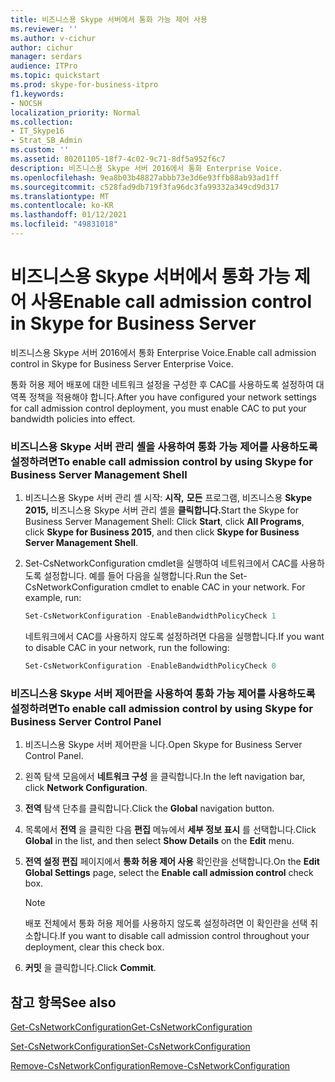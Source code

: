 ```yaml
---
title: 비즈니스용 Skype 서버에서 통화 가능 제어 사용
ms.reviewer: ''
ms.author: v-cichur
author: cichur
manager: serdars
audience: ITPro
ms.topic: quickstart
ms.prod: skype-for-business-itpro
f1.keywords:
- NOCSH
localization_priority: Normal
ms.collection:
- IT_Skype16
- Strat_SB_Admin
ms.custom: ''
ms.assetid: 80201105-18f7-4c02-9c71-8df5a952f6c7
description: 비즈니스용 Skype 서버 2016에서 통화 Enterprise Voice.
ms.openlocfilehash: 9ea8b03b48827abbb73e3d6e93ffb88ab93ad1ff
ms.sourcegitcommit: c528fad9db719f3fa96dc3fa99332a349cd9d317
ms.translationtype: MT
ms.contentlocale: ko-KR
ms.lasthandoff: 01/12/2021
ms.locfileid: "49831018"
---
```

# <a name="enable-call-admission-control-in-skype-for-business-server"></a><span data-ttu-id="2c8d3-103">비즈니스용 Skype 서버에서 통화 가능 제어 사용</span><span class="sxs-lookup"><span data-stu-id="2c8d3-103">Enable call admission control in Skype for Business Server</span></span>
 
<span data-ttu-id="2c8d3-104">비즈니스용 Skype 서버 2016에서 통화 Enterprise Voice.</span><span class="sxs-lookup"><span data-stu-id="2c8d3-104">Enable call admission control in Skype for Business Server Enterprise Voice.</span></span> 
  
<span data-ttu-id="2c8d3-105">통화 허용 제어 배포에 대한 네트워크 설정을 구성한 후 CAC를 사용하도록 설정하여 대역폭 정책을 적용해야 합니다.</span><span class="sxs-lookup"><span data-stu-id="2c8d3-105">After you have configured your network settings for call admission control deployment, you must enable CAC to put your bandwidth policies into effect.</span></span>
  
### <a name="to-enable-call-admission-control-by-using-skype-for-business-server-management-shell"></a><span data-ttu-id="2c8d3-106">비즈니스용 Skype 서버 관리 셸을 사용하여 통화 가능 제어를 사용하도록 설정하려면</span><span class="sxs-lookup"><span data-stu-id="2c8d3-106">To enable call admission control by using Skype for Business Server Management Shell</span></span>

1. <span data-ttu-id="2c8d3-107">비즈니스용 Skype 서버 관리 셸 시작: **시작,** **모든** 프로그램, 비즈니스용 **Skype 2015,** 비즈니스용 Skype 서버 관리 셸을 **클릭합니다.**</span><span class="sxs-lookup"><span data-stu-id="2c8d3-107">Start the Skype for Business Server Management Shell: Click **Start**, click **All Programs**, click **Skype for Business 2015**, and then click **Skype for Business Server Management Shell**.</span></span>
    
2. <span data-ttu-id="2c8d3-p101">Set-CsNetworkConfiguration cmdlet을 실행하여 네트워크에서 CAC를 사용하도록 설정합니다. 예를 들어 다음을 실행합니다.</span><span class="sxs-lookup"><span data-stu-id="2c8d3-p101">Run the Set-CsNetworkConfiguration cmdlet to enable CAC in your network. For example, run:</span></span>
    
   ```powershell
   Set-CsNetworkConfiguration -EnableBandwidthPolicyCheck 1
   ```

    <span data-ttu-id="2c8d3-110">네트워크에서 CAC를 사용하지 않도록 설정하려면 다음을 실행합니다.</span><span class="sxs-lookup"><span data-stu-id="2c8d3-110">If you want to disable CAC in your network, run the following:</span></span>
    
   ```powershell
   Set-CsNetworkConfiguration -EnableBandwidthPolicyCheck 0
   ```

### <a name="to-enable-call-admission-control-by-using-skype-for-business-server-control-panel"></a><span data-ttu-id="2c8d3-111">비즈니스용 Skype 서버 제어판을 사용하여 통화 가능 제어를 사용하도록 설정하려면</span><span class="sxs-lookup"><span data-stu-id="2c8d3-111">To enable call admission control by using Skype for Business Server Control Panel</span></span>

1. <span data-ttu-id="2c8d3-112">비즈니스용 Skype 서버 제어판을 니다.</span><span class="sxs-lookup"><span data-stu-id="2c8d3-112">Open Skype for Business Server Control Panel.</span></span>
    
2. <span data-ttu-id="2c8d3-113">왼쪽 탐색 모음에서 **네트워크 구성** 을 클릭합니다.</span><span class="sxs-lookup"><span data-stu-id="2c8d3-113">In the left navigation bar, click **Network Configuration**.</span></span>
    
3. <span data-ttu-id="2c8d3-114">**전역** 탐색 단추를 클릭합니다.</span><span class="sxs-lookup"><span data-stu-id="2c8d3-114">Click the **Global** navigation button.</span></span>
    
4. <span data-ttu-id="2c8d3-115">목록에서 **전역** 을 클릭한 다음 **편집** 메뉴에서 **세부 정보 표시** 를 선택합니다.</span><span class="sxs-lookup"><span data-stu-id="2c8d3-115">Click **Global** in the list, and then select **Show Details** on the **Edit** menu.</span></span>
    
5. <span data-ttu-id="2c8d3-116">**전역 설정 편집** 페이지에서 **통화 허용 제어 사용** 확인란을 선택합니다.</span><span class="sxs-lookup"><span data-stu-id="2c8d3-116">On the **Edit Global Settings** page, select the **Enable call admission control** check box.</span></span>
    
    > [!NOTE]
    > <span data-ttu-id="2c8d3-117">배포 전체에서 통화 허용 제어를 사용하지 않도록 설정하려면 이 확인란을 선택 취소합니다.</span><span class="sxs-lookup"><span data-stu-id="2c8d3-117">If you want to disable call admission control throughout your deployment, clear this check box.</span></span> 
  
6. <span data-ttu-id="2c8d3-118">**커밋** 을 클릭합니다.</span><span class="sxs-lookup"><span data-stu-id="2c8d3-118">Click **Commit**.</span></span> 
    
## <a name="see-also"></a><span data-ttu-id="2c8d3-119">참고 항목</span><span class="sxs-lookup"><span data-stu-id="2c8d3-119">See also</span></span>

[<span data-ttu-id="2c8d3-120">Get-CsNetworkConfiguration</span><span class="sxs-lookup"><span data-stu-id="2c8d3-120">Get-CsNetworkConfiguration</span></span>](https://docs.microsoft.com/powershell/module/skype/get-csnetworkconfiguration?view=skype-ps)
  
[<span data-ttu-id="2c8d3-121">Set-CsNetworkConfiguration</span><span class="sxs-lookup"><span data-stu-id="2c8d3-121">Set-CsNetworkConfiguration</span></span>](https://docs.microsoft.com/powershell/module/skype/set-csnetworkconfiguration?view=skype-ps)
  
[<span data-ttu-id="2c8d3-122">Remove-CsNetworkConfiguration</span><span class="sxs-lookup"><span data-stu-id="2c8d3-122">Remove-CsNetworkConfiguration</span></span>](https://docs.microsoft.com/powershell/module/skype/remove-csnetworkconfiguration?view=skype-ps)
